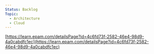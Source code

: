 ```yaml
---
Status: Backlog
Topic:
  - Architecture
  - Cloud
---
```

[https://learn.epam.com/detailsPage?id=4c6fd73f-2582-46e4-98d9-4a0cabdfc1ec](https://learn.epam.com/detailsPage?id=4c6fd73f-2582-46e4-98d9-4a0cabdfc1ec)